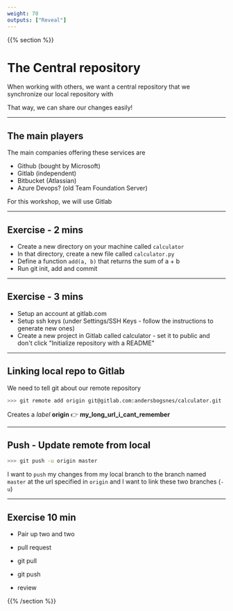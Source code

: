```yaml
---
weight: 70
outputs: ["Reveal"]
---
```


{{% section %}}

# The Central repository

When working with others, we want a central repository that we synchronize our local repository with

That way, we can share our changes easily!

---

## The main players

The main companies offering these services are

- Github (bought by Microsoft)
- Gitlab (independent)
- Bitbucket (Atlassian)
- Azure Devops? (old Team Foundation Server)

For this workshop, we will use Gitlab

---

## Exercise - 2 mins

- Create a new directory on your machine called `calculator`
- In that directory, create a new file called `calculator.py`
- Define a function `add(a, b)` that returns the sum of a + b
- Run git init, add and commit

---

## Exercise - 3 mins

- Setup an account at gitlab.com
- Setup ssh keys (under Settings/SSH Keys - follow the instructions to generate new ones)
- Create a new project in Gitlab called calculator - set it to public and don't click "Initialize repository with a README"

---

## Linking local repo to Gitlab

We need to tell git about our remote repository

```bash
>>> git remote add origin git@gitlab.com:andersbogsnes/calculator.git
```

Creates a *label* **origin** :point_right: **my_long_url_i_cant_remember**

---

## Push - Update remote from local

```bash
>>> git push -u origin master
```

I want to `push` my changes from my local branch to the branch named `master` at the url specified in `origin` and I want to link these two branches (`-u`)

---

## Exercise 10 min

- Pair up two and two


- pull request
- git pull
- git push
- review


{{% /section %}}


